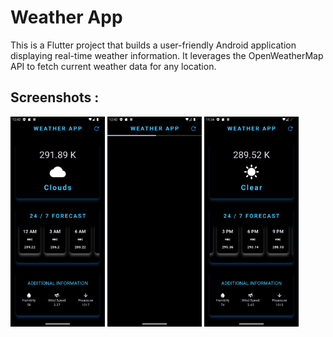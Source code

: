 # Weather App

This is a Flutter project that builds a user-friendly Android application displaying real-time weather information. It leverages the OpenWeatherMap API to fetch current weather data for any location. 


## Screenshots :

<div>
<img src = "\img\img1.png" hight=300 width=30%>
<img src = "\img\img2.png" hight=300 width=30%>
<img src = "\img\img3.png" hight=300 width=30%>
</div>

